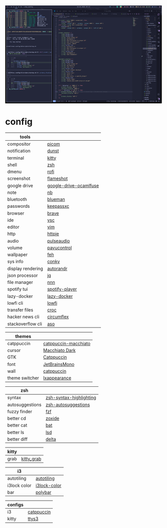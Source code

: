 ![image](assets/2025-04-10T09:43:40.png)

# config

| tools | |
| --- | --- |
| compositor | [picom](https://github.com/yshui/picom) |
| notification | [dunst](https://github.com/dunst-project/dunst) |
| terminal | [kitty](https://github.com/kovidgoyal/kitty) |
| shell | [zsh](https://ohmyz.sh/) |
| dmenu | [rofi](https://github.com/davatorium/rofi) |
| screenshot | [flameshot](https://github.com/flameshot-org/flameshot) |
| google drive | [google-drive-ocamlfuse](https://github.com/astrada/google-drive-ocamlfuse) |
| note | [nb](https://github.com/xwmx/nb) |
| bluetooth | [blueman](https://github.com/blueman-project/blueman) |
| passwords | [keepassxc](https://keepassxc.org) |
| browser | [brave](https://www.brave.com) |
| ide | [vsc](https://code.visualstudio.com/) |
| editor | [vim](https://www.vim.org/) |
| http | [httpie](https://github.com/httpie/cli) |
| audio | [pulseaudio](https://doc.ubuntu-fr.org/pulseaudio) |
| volume | [pavucontrol](https://doc.ubuntu-fr.org/pavucontrol) |
| wallpaper | [feh](https://doc.ubuntu-fr.org/feh) |
| sys info | [conky](https://doc.ubuntu-fr.org/conky) |
| display rendering | [autorandr](https://github.com/phillipberndt/autorandr) |
| json processor | [jq](https://github.com/jqlang/jq) |
| file manager | [nnn](https://github.com/jarun/nnn) |
| spotify tui | [spotify-player](https://github.com/aome510/spotify-player) |
| lazy-docker | [lazy-docker](https://github.com/katopz/lazy-docker)|
| lowfi cli | [lowfi](https://github.com/talwat/lowfi) |
| transfer files | [croc](https://github.com/schollz/croc) |
| hacker news cli | [circumflex](https://github.com/bensadeh/circumflex) |
| stackoverflow cli | [aso](https://github.com/loaki/aso) |


| themes | |
| --- | --- |
| catppuccin | [catppuccin-macchiato](https://github.com/catppuccin) |
| cursor | [Macchiato Dark](https://github.com/catppuccin/cursors) |
| GTK | [Catppuccin](https://github.com/Fausto-Korpsvart/Catppuccin-GTK-Theme) |
| font | [JetBrainsMono](https://www.jetbrains.com/lp/mono/) |
| wall | [catppuccin](https://github.com/orangci/walls-catppuccin-mocha) |
| theme switcher | [lxappearance](https://github.com/lxde/lxappearance) |


| zsh | |
| --- | --- |
| syntax | [zsh-syntax-highlighting](https://github.com/zsh-users/zsh-syntax-highlighting) |
| autosuggestions | [zsh-autosuggestions](https://github.com/zsh-users/zsh-autosuggestions) |
| fuzzy finder | [fzf](https://github.com/junegunn/fzf) |
| better cd | [zoxide](https://github.com/ajeetdsouza/zoxide) |
| better cat | [bat](https://github.com/sharkdp/bat) |
| better ls | [lsd](https://github.com/lsd-rs/lsd) |
| better diff | [delta](https://github.com/dandavison/delta) |


| kitty | |
| --- | --- |
| grab | [kitty_grab](https://github.com/yurikhan/kitty_grab) |


| i3 | |
| --- | --- |
| autotiling | [autotiling](https://github.com/nwg-piotr/autotiling) |
| i3lock color | [i3lock-color](https://github.com/Raymo111/i3lock-color) |
| bar | [polybar](https://wiki.archlinux.org/title/Polybar) |



| configs | |
| --- | --- |
| i3 | [catppuccin](https://gitlab.com/prolinux410/owl_dots/-/blob/main/i3wm/i3_catppuccin) |
| kitty | [ttys3](https://github.com/ttys3/my-kitty-config) |
